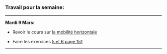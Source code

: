 ### Travail pour la semaine:

_____

**Mardi 9 Mars:**

- Revoir le cours sur [la mobilité horizontale](https://github.com/YannBouyeron/SVT1S/blob/master/Géologie/La%20mobilité%20horizontale.md)

- Faire les exercices [5 et 6 page 151](https://ipfs.io/ipfs/QmVJfsgvtH6ADtFBcdb41GEjhAC611DoNdZHQsXCSZ6gPU)


______

